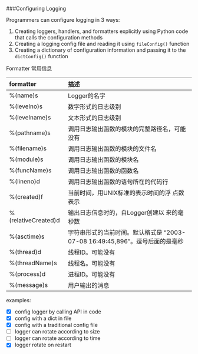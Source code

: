 ###Configuring Logging

Programmers can configure logging in 3 ways:

1. Creating loggers, handlers, and formatters explicitly using Python code
that calls the configuration methods
2. Creating a logging config file and reading it using `fileConfig()` function
3. Creating a dictionary of configuration information and passing it to the
`dictConfig()` function

Formatter 常用信息

|formatter| 描述|
|:--------------------|:-------------------------------------|
|%(name)s | Logger的名字|
|%(levelno)s | 数字形式的日志级别|
|%(levelname)s | 文本形式的日志级别|
|%(pathname)s | 调用日志输出函数的模块的完整路径名，可能没有|
|%(filename)s | 调用日志输出函数的模块的文件名|
|%(module)s | 调用日志输出函数的模块名|
|%(funcName)s | 调用日志输出函数的函数名|
|%(lineno)d | 调用日志输出函数的语句所在的代码行|
|%(created)f | 当前时间，用UNIX标准的表示时间的浮 点数表示|
|%(relativeCreated)d | 输出日志信息时的，自Logger创建以 来的毫秒数|
|%(asctime)s | 字符串形式的当前时间。默认格式是 “2003-07-08 16:49:45,896”。逗号后面的是毫秒|
|%(thread)d | 线程ID。可能没有|
|%(threadName)s | 线程名。可能没有|
|%(process)d | 进程ID。可能没有|
|%(message)s | 用户输出的消息|

examples:

- [x] config logger by calling API in code
- [x] config with a dict in file
- [x] config with a traditional config file
- [ ] logger can rotate according to size
- [ ] logger can rotate according to time
- [x] logger rotate on restart
